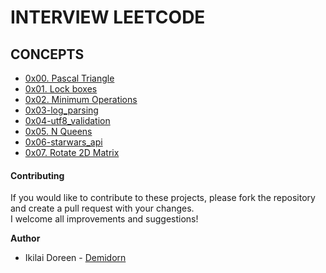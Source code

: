 # INTERVIEW LEETCODE
## CONCEPTS
- [0x00. Pascal Triangle](https://github.com/Demidorn/alx-interview/tree/main/0x00-pascal_triangle)
- [0x01. Lock boxes](https://github.com/Demidorn/alx-interview/tree/main/0x01-lockboxes)
- [0x02. Minimum Operations](https://github.com/Demidorn/alx-interview/tree/main/0x02-minimum_operations)
- [0x03-log_parsing](https://github.com/Demidorn/alx-interview/tree/main/0x03-log_parsing)
- [0x04-utf8_validation](https://github.com/Demidorn/alx-interview/tree/main/0x04-utf8_validation)
- [0x05. N Queens](https://github.com/Demidorn/alx-interview/tree/main/0x05-nqueens)
- [0x06-starwars_api](https://github.com/Demidorn/alx-interview/tree/main/0x06-starwars_api)
- [0x07. Rotate 2D Matrix](https://github.com/Demidorn/alx-interview/tree/main/0x07-rotate_2d_matrix)

#### **Contributing** <br>
If you would like to contribute to these projects, please fork the repository and create a pull request with your changes.<br> I welcome all improvements and suggestions!

**Author**
* Ikilai Doreen - [Demidorn](https://github.com/Demidorn)
